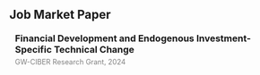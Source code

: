 <h2 id="jmp" style="margin: 2px 0px 20px;">Job Market Paper</h2>
<h3 style="margin:0 10px 5px;">Financial Development and Endogenous Investment-Specific Technical Change</h3>
<p style="margin:0 10px 5px; font-size:90%; color:gray;"> GW-CIBER Research Grant, 2024 </p>

<!--<p style="margin:0 10px 15px;"> 
How does financial development affect economic growth? I revisit this long-standing question in economics by presenting a previously unexplored mechanism in the finance-growth relationship: financial development fosters growth by accelerating the rate at which investment goods improve over time. Empirically, I show that financial development is positively associated with the productivity growth of investment goods production relative to consumption goods production, and that investment goods production relies more heavily on high-R&D industries than consumption goods production. To explain these empirical patterns, I develop a multi-sector R&D-based growth model with financial frictions. In the model, financial development disproportionately enhances the productivity growth of high-R&D industries, as these industries depend heavily on external financing. Since investment goods production is more reliant on high-R&D industries than consumption goods production, it benefits more from financial development. Consequently, investment goods production becomes more efficient, leading to a faster increase in its productivity relative to consumption goods production.
</p>-->
